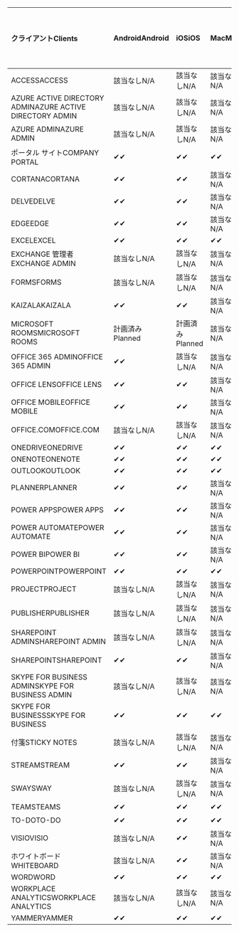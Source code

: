 <!-- This file is generated automatically. Changes made to this file will be overwritten.-->
|<span data-ttu-id="0a168-101">クライアント</span><span class="sxs-lookup"><span data-stu-id="0a168-101">Clients</span></span>|<span data-ttu-id="0a168-102">Android</span><span class="sxs-lookup"><span data-stu-id="0a168-102">Android</span></span>|<span data-ttu-id="0a168-103">iOS</span><span class="sxs-lookup"><span data-stu-id="0a168-103">iOS</span></span>|<span data-ttu-id="0a168-104">Mac</span><span class="sxs-lookup"><span data-stu-id="0a168-104">Mac</span></span>|<span data-ttu-id="0a168-105">Windows 10</span><span class="sxs-lookup"><span data-stu-id="0a168-105">Windows 10</span></span><br><span data-ttu-id="0a168-106">Desktop</span><span class="sxs-lookup"><span data-stu-id="0a168-106">Desktop</span></span>|<span data-ttu-id="0a168-107">Windows 10</span><span class="sxs-lookup"><span data-stu-id="0a168-107">Windows 10</span></span><br><span data-ttu-id="0a168-108">モダン アプリ</span><span class="sxs-lookup"><span data-stu-id="0a168-108">Modern Apps</span></span>|
|:-|:-|:-|:-|:-|:-|
|<span data-ttu-id="0a168-109">ACCESS</span><span class="sxs-lookup"><span data-stu-id="0a168-109">ACCESS</span></span>|<span data-ttu-id="0a168-110">該当なし</span><span class="sxs-lookup"><span data-stu-id="0a168-110">N/A</span></span>|<span data-ttu-id="0a168-111">該当なし</span><span class="sxs-lookup"><span data-stu-id="0a168-111">N/A</span></span>|<span data-ttu-id="0a168-112">該当なし</span><span class="sxs-lookup"><span data-stu-id="0a168-112">N/A</span></span>|<span data-ttu-id="0a168-113">✔</span><span class="sxs-lookup"><span data-stu-id="0a168-113">✔</span></span>|<span data-ttu-id="0a168-114">該当なし</span><span class="sxs-lookup"><span data-stu-id="0a168-114">N/A</span></span>|
|<span data-ttu-id="0a168-115">AZURE ACTIVE DIRECTORY ADMIN</span><span class="sxs-lookup"><span data-stu-id="0a168-115">AZURE ACTIVE DIRECTORY ADMIN</span></span>|<span data-ttu-id="0a168-116">該当なし</span><span class="sxs-lookup"><span data-stu-id="0a168-116">N/A</span></span>|<span data-ttu-id="0a168-117">該当なし</span><span class="sxs-lookup"><span data-stu-id="0a168-117">N/A</span></span>|<span data-ttu-id="0a168-118">該当なし</span><span class="sxs-lookup"><span data-stu-id="0a168-118">N/A</span></span>|<span data-ttu-id="0a168-119">✔</span><span class="sxs-lookup"><span data-stu-id="0a168-119">✔</span></span>|<span data-ttu-id="0a168-120">該当なし</span><span class="sxs-lookup"><span data-stu-id="0a168-120">N/A</span></span>|
|<span data-ttu-id="0a168-121">AZURE ADMIN</span><span class="sxs-lookup"><span data-stu-id="0a168-121">AZURE ADMIN</span></span>|<span data-ttu-id="0a168-122">該当なし</span><span class="sxs-lookup"><span data-stu-id="0a168-122">N/A</span></span>|<span data-ttu-id="0a168-123">該当なし</span><span class="sxs-lookup"><span data-stu-id="0a168-123">N/A</span></span>|<span data-ttu-id="0a168-124">該当なし</span><span class="sxs-lookup"><span data-stu-id="0a168-124">N/A</span></span>|<span data-ttu-id="0a168-125">該当なし</span><span class="sxs-lookup"><span data-stu-id="0a168-125">N/A</span></span>|<span data-ttu-id="0a168-126">該当なし</span><span class="sxs-lookup"><span data-stu-id="0a168-126">N/A</span></span>|
|<span data-ttu-id="0a168-127">ポータル サイト</span><span class="sxs-lookup"><span data-stu-id="0a168-127">COMPANY PORTAL</span></span>|<span data-ttu-id="0a168-128">✔</span><span class="sxs-lookup"><span data-stu-id="0a168-128">✔</span></span>|<span data-ttu-id="0a168-129">✔</span><span class="sxs-lookup"><span data-stu-id="0a168-129">✔</span></span>|<span data-ttu-id="0a168-130">✔</span><span class="sxs-lookup"><span data-stu-id="0a168-130">✔</span></span>|<span data-ttu-id="0a168-131">該当なし</span><span class="sxs-lookup"><span data-stu-id="0a168-131">N/A</span></span>|<span data-ttu-id="0a168-132">✔</span><span class="sxs-lookup"><span data-stu-id="0a168-132">✔</span></span>|
|<span data-ttu-id="0a168-133">CORTANA</span><span class="sxs-lookup"><span data-stu-id="0a168-133">CORTANA</span></span>|<span data-ttu-id="0a168-134">✔</span><span class="sxs-lookup"><span data-stu-id="0a168-134">✔</span></span>|<span data-ttu-id="0a168-135">✔</span><span class="sxs-lookup"><span data-stu-id="0a168-135">✔</span></span>|<span data-ttu-id="0a168-136">該当なし</span><span class="sxs-lookup"><span data-stu-id="0a168-136">N/A</span></span>|<span data-ttu-id="0a168-137">該当なし</span><span class="sxs-lookup"><span data-stu-id="0a168-137">N/A</span></span>|<span data-ttu-id="0a168-138">✔</span><span class="sxs-lookup"><span data-stu-id="0a168-138">✔</span></span>|
|<span data-ttu-id="0a168-139">DELVE</span><span class="sxs-lookup"><span data-stu-id="0a168-139">DELVE</span></span>|<span data-ttu-id="0a168-140">✔</span><span class="sxs-lookup"><span data-stu-id="0a168-140">✔</span></span>|<span data-ttu-id="0a168-141">✔</span><span class="sxs-lookup"><span data-stu-id="0a168-141">✔</span></span>|<span data-ttu-id="0a168-142">該当なし</span><span class="sxs-lookup"><span data-stu-id="0a168-142">N/A</span></span>|<span data-ttu-id="0a168-143">該当なし</span><span class="sxs-lookup"><span data-stu-id="0a168-143">N/A</span></span>|<span data-ttu-id="0a168-144">該当なし</span><span class="sxs-lookup"><span data-stu-id="0a168-144">N/A</span></span>|
|<span data-ttu-id="0a168-145">EDGE</span><span class="sxs-lookup"><span data-stu-id="0a168-145">EDGE</span></span>|<span data-ttu-id="0a168-146">✔</span><span class="sxs-lookup"><span data-stu-id="0a168-146">✔</span></span>|<span data-ttu-id="0a168-147">✔</span><span class="sxs-lookup"><span data-stu-id="0a168-147">✔</span></span>|<span data-ttu-id="0a168-148">該当なし</span><span class="sxs-lookup"><span data-stu-id="0a168-148">N/A</span></span>|<span data-ttu-id="0a168-149">✔</span><span class="sxs-lookup"><span data-stu-id="0a168-149">✔</span></span>|<span data-ttu-id="0a168-150">該当なし</span><span class="sxs-lookup"><span data-stu-id="0a168-150">N/A</span></span>|
|<span data-ttu-id="0a168-151">EXCEL</span><span class="sxs-lookup"><span data-stu-id="0a168-151">EXCEL</span></span>|<span data-ttu-id="0a168-152">✔</span><span class="sxs-lookup"><span data-stu-id="0a168-152">✔</span></span>|<span data-ttu-id="0a168-153">✔</span><span class="sxs-lookup"><span data-stu-id="0a168-153">✔</span></span>|<span data-ttu-id="0a168-154">✔</span><span class="sxs-lookup"><span data-stu-id="0a168-154">✔</span></span>|<span data-ttu-id="0a168-155">✔</span><span class="sxs-lookup"><span data-stu-id="0a168-155">✔</span></span>|<span data-ttu-id="0a168-156">✔</span><span class="sxs-lookup"><span data-stu-id="0a168-156">✔</span></span>|
|<span data-ttu-id="0a168-157">EXCHANGE 管理者</span><span class="sxs-lookup"><span data-stu-id="0a168-157">EXCHANGE ADMIN</span></span>|<span data-ttu-id="0a168-158">該当なし</span><span class="sxs-lookup"><span data-stu-id="0a168-158">N/A</span></span>|<span data-ttu-id="0a168-159">該当なし</span><span class="sxs-lookup"><span data-stu-id="0a168-159">N/A</span></span>|<span data-ttu-id="0a168-160">該当なし</span><span class="sxs-lookup"><span data-stu-id="0a168-160">N/A</span></span>|<span data-ttu-id="0a168-161">✔</span><span class="sxs-lookup"><span data-stu-id="0a168-161">✔</span></span>|<span data-ttu-id="0a168-162">該当なし</span><span class="sxs-lookup"><span data-stu-id="0a168-162">N/A</span></span>|
|<span data-ttu-id="0a168-163">FORMS</span><span class="sxs-lookup"><span data-stu-id="0a168-163">FORMS</span></span>|<span data-ttu-id="0a168-164">該当なし</span><span class="sxs-lookup"><span data-stu-id="0a168-164">N/A</span></span>|<span data-ttu-id="0a168-165">該当なし</span><span class="sxs-lookup"><span data-stu-id="0a168-165">N/A</span></span>|<span data-ttu-id="0a168-166">該当なし</span><span class="sxs-lookup"><span data-stu-id="0a168-166">N/A</span></span>|<span data-ttu-id="0a168-167">該当なし</span><span class="sxs-lookup"><span data-stu-id="0a168-167">N/A</span></span>|<span data-ttu-id="0a168-168">該当なし</span><span class="sxs-lookup"><span data-stu-id="0a168-168">N/A</span></span>|
|<span data-ttu-id="0a168-169">KAIZALA</span><span class="sxs-lookup"><span data-stu-id="0a168-169">KAIZALA</span></span>|<span data-ttu-id="0a168-170">✔</span><span class="sxs-lookup"><span data-stu-id="0a168-170">✔</span></span>|<span data-ttu-id="0a168-171">✔</span><span class="sxs-lookup"><span data-stu-id="0a168-171">✔</span></span>|<span data-ttu-id="0a168-172">該当なし</span><span class="sxs-lookup"><span data-stu-id="0a168-172">N/A</span></span>|<span data-ttu-id="0a168-173">該当なし</span><span class="sxs-lookup"><span data-stu-id="0a168-173">N/A</span></span>|<span data-ttu-id="0a168-174">該当なし</span><span class="sxs-lookup"><span data-stu-id="0a168-174">N/A</span></span>|
|<span data-ttu-id="0a168-175">MICROSOFT ROOMS</span><span class="sxs-lookup"><span data-stu-id="0a168-175">MICROSOFT ROOMS</span></span>|<span data-ttu-id="0a168-176">計画済み</span><span class="sxs-lookup"><span data-stu-id="0a168-176">Planned</span></span>|<span data-ttu-id="0a168-177">計画済み</span><span class="sxs-lookup"><span data-stu-id="0a168-177">Planned</span></span>|<span data-ttu-id="0a168-178">該当なし</span><span class="sxs-lookup"><span data-stu-id="0a168-178">N/A</span></span>|<span data-ttu-id="0a168-179">該当なし</span><span class="sxs-lookup"><span data-stu-id="0a168-179">N/A</span></span>|<span data-ttu-id="0a168-180">該当なし</span><span class="sxs-lookup"><span data-stu-id="0a168-180">N/A</span></span>|
|<span data-ttu-id="0a168-181">OFFICE 365 ADMIN</span><span class="sxs-lookup"><span data-stu-id="0a168-181">OFFICE 365 ADMIN</span></span>|<span data-ttu-id="0a168-182">✔</span><span class="sxs-lookup"><span data-stu-id="0a168-182">✔</span></span>|<span data-ttu-id="0a168-183">該当なし</span><span class="sxs-lookup"><span data-stu-id="0a168-183">N/A</span></span>|<span data-ttu-id="0a168-184">該当なし</span><span class="sxs-lookup"><span data-stu-id="0a168-184">N/A</span></span>|<span data-ttu-id="0a168-185">該当なし</span><span class="sxs-lookup"><span data-stu-id="0a168-185">N/A</span></span>|<span data-ttu-id="0a168-186">該当なし</span><span class="sxs-lookup"><span data-stu-id="0a168-186">N/A</span></span>|
|<span data-ttu-id="0a168-187">OFFICE LENS</span><span class="sxs-lookup"><span data-stu-id="0a168-187">OFFICE LENS</span></span>|<span data-ttu-id="0a168-188">✔</span><span class="sxs-lookup"><span data-stu-id="0a168-188">✔</span></span>|<span data-ttu-id="0a168-189">✔</span><span class="sxs-lookup"><span data-stu-id="0a168-189">✔</span></span>|<span data-ttu-id="0a168-190">該当なし</span><span class="sxs-lookup"><span data-stu-id="0a168-190">N/A</span></span>|<span data-ttu-id="0a168-191">該当なし</span><span class="sxs-lookup"><span data-stu-id="0a168-191">N/A</span></span>|<span data-ttu-id="0a168-192">✔</span><span class="sxs-lookup"><span data-stu-id="0a168-192">✔</span></span>|
|<span data-ttu-id="0a168-193">OFFICE MOBILE</span><span class="sxs-lookup"><span data-stu-id="0a168-193">OFFICE MOBILE</span></span>|<span data-ttu-id="0a168-194">✔</span><span class="sxs-lookup"><span data-stu-id="0a168-194">✔</span></span>|<span data-ttu-id="0a168-195">✔</span><span class="sxs-lookup"><span data-stu-id="0a168-195">✔</span></span>|<span data-ttu-id="0a168-196">該当なし</span><span class="sxs-lookup"><span data-stu-id="0a168-196">N/A</span></span>|<span data-ttu-id="0a168-197">該当なし</span><span class="sxs-lookup"><span data-stu-id="0a168-197">N/A</span></span>|<span data-ttu-id="0a168-198">該当なし</span><span class="sxs-lookup"><span data-stu-id="0a168-198">N/A</span></span>|
|<span data-ttu-id="0a168-199">OFFICE.COM</span><span class="sxs-lookup"><span data-stu-id="0a168-199">OFFICE.COM</span></span>|<span data-ttu-id="0a168-200">該当なし</span><span class="sxs-lookup"><span data-stu-id="0a168-200">N/A</span></span>|<span data-ttu-id="0a168-201">該当なし</span><span class="sxs-lookup"><span data-stu-id="0a168-201">N/A</span></span>|<span data-ttu-id="0a168-202">該当なし</span><span class="sxs-lookup"><span data-stu-id="0a168-202">N/A</span></span>|<span data-ttu-id="0a168-203">該当なし</span><span class="sxs-lookup"><span data-stu-id="0a168-203">N/A</span></span>|<span data-ttu-id="0a168-204">✔</span><span class="sxs-lookup"><span data-stu-id="0a168-204">✔</span></span>|
|<span data-ttu-id="0a168-205">ONEDRIVE</span><span class="sxs-lookup"><span data-stu-id="0a168-205">ONEDRIVE</span></span>|<span data-ttu-id="0a168-206">✔</span><span class="sxs-lookup"><span data-stu-id="0a168-206">✔</span></span>|<span data-ttu-id="0a168-207">✔</span><span class="sxs-lookup"><span data-stu-id="0a168-207">✔</span></span>|<span data-ttu-id="0a168-208">✔</span><span class="sxs-lookup"><span data-stu-id="0a168-208">✔</span></span>|<span data-ttu-id="0a168-209">✔</span><span class="sxs-lookup"><span data-stu-id="0a168-209">✔</span></span>|<span data-ttu-id="0a168-210">✔</span><span class="sxs-lookup"><span data-stu-id="0a168-210">✔</span></span>|
|<span data-ttu-id="0a168-211">ONENOTE</span><span class="sxs-lookup"><span data-stu-id="0a168-211">ONENOTE</span></span>|<span data-ttu-id="0a168-212">✔</span><span class="sxs-lookup"><span data-stu-id="0a168-212">✔</span></span>|<span data-ttu-id="0a168-213">✔</span><span class="sxs-lookup"><span data-stu-id="0a168-213">✔</span></span>|<span data-ttu-id="0a168-214">✔</span><span class="sxs-lookup"><span data-stu-id="0a168-214">✔</span></span>|<span data-ttu-id="0a168-215">✔</span><span class="sxs-lookup"><span data-stu-id="0a168-215">✔</span></span>|<span data-ttu-id="0a168-216">✔</span><span class="sxs-lookup"><span data-stu-id="0a168-216">✔</span></span>|
|<span data-ttu-id="0a168-217">OUTLOOK</span><span class="sxs-lookup"><span data-stu-id="0a168-217">OUTLOOK</span></span>|<span data-ttu-id="0a168-218">✔</span><span class="sxs-lookup"><span data-stu-id="0a168-218">✔</span></span>|<span data-ttu-id="0a168-219">✔</span><span class="sxs-lookup"><span data-stu-id="0a168-219">✔</span></span>|<span data-ttu-id="0a168-220">✔</span><span class="sxs-lookup"><span data-stu-id="0a168-220">✔</span></span>|<span data-ttu-id="0a168-221">✔</span><span class="sxs-lookup"><span data-stu-id="0a168-221">✔</span></span>|<span data-ttu-id="0a168-222">✔</span><span class="sxs-lookup"><span data-stu-id="0a168-222">✔</span></span>|
|<span data-ttu-id="0a168-223">PLANNER</span><span class="sxs-lookup"><span data-stu-id="0a168-223">PLANNER</span></span>|<span data-ttu-id="0a168-224">✔</span><span class="sxs-lookup"><span data-stu-id="0a168-224">✔</span></span>|<span data-ttu-id="0a168-225">✔</span><span class="sxs-lookup"><span data-stu-id="0a168-225">✔</span></span>|<span data-ttu-id="0a168-226">該当なし</span><span class="sxs-lookup"><span data-stu-id="0a168-226">N/A</span></span>|<span data-ttu-id="0a168-227">該当なし</span><span class="sxs-lookup"><span data-stu-id="0a168-227">N/A</span></span>|<span data-ttu-id="0a168-228">該当なし</span><span class="sxs-lookup"><span data-stu-id="0a168-228">N/A</span></span>|
|<span data-ttu-id="0a168-229">POWER APPS</span><span class="sxs-lookup"><span data-stu-id="0a168-229">POWER APPS</span></span>|<span data-ttu-id="0a168-230">✔</span><span class="sxs-lookup"><span data-stu-id="0a168-230">✔</span></span>|<span data-ttu-id="0a168-231">✔</span><span class="sxs-lookup"><span data-stu-id="0a168-231">✔</span></span>|<span data-ttu-id="0a168-232">該当なし</span><span class="sxs-lookup"><span data-stu-id="0a168-232">N/A</span></span>|<span data-ttu-id="0a168-233">該当なし</span><span class="sxs-lookup"><span data-stu-id="0a168-233">N/A</span></span>|<span data-ttu-id="0a168-234">✔</span><span class="sxs-lookup"><span data-stu-id="0a168-234">✔</span></span>|
|<span data-ttu-id="0a168-235">POWER AUTOMATE</span><span class="sxs-lookup"><span data-stu-id="0a168-235">POWER AUTOMATE</span></span>|<span data-ttu-id="0a168-236">✔</span><span class="sxs-lookup"><span data-stu-id="0a168-236">✔</span></span>|<span data-ttu-id="0a168-237">✔</span><span class="sxs-lookup"><span data-stu-id="0a168-237">✔</span></span>|<span data-ttu-id="0a168-238">該当なし</span><span class="sxs-lookup"><span data-stu-id="0a168-238">N/A</span></span>|<span data-ttu-id="0a168-239">該当なし</span><span class="sxs-lookup"><span data-stu-id="0a168-239">N/A</span></span>|<span data-ttu-id="0a168-240">該当なし</span><span class="sxs-lookup"><span data-stu-id="0a168-240">N/A</span></span>|
|<span data-ttu-id="0a168-241">POWER BI</span><span class="sxs-lookup"><span data-stu-id="0a168-241">POWER BI</span></span>|<span data-ttu-id="0a168-242">✔</span><span class="sxs-lookup"><span data-stu-id="0a168-242">✔</span></span>|<span data-ttu-id="0a168-243">✔</span><span class="sxs-lookup"><span data-stu-id="0a168-243">✔</span></span>|<span data-ttu-id="0a168-244">該当なし</span><span class="sxs-lookup"><span data-stu-id="0a168-244">N/A</span></span>|<span data-ttu-id="0a168-245">✔</span><span class="sxs-lookup"><span data-stu-id="0a168-245">✔</span></span>|<span data-ttu-id="0a168-246">✔</span><span class="sxs-lookup"><span data-stu-id="0a168-246">✔</span></span>|
|<span data-ttu-id="0a168-247">POWERPOINT</span><span class="sxs-lookup"><span data-stu-id="0a168-247">POWERPOINT</span></span>|<span data-ttu-id="0a168-248">✔</span><span class="sxs-lookup"><span data-stu-id="0a168-248">✔</span></span>|<span data-ttu-id="0a168-249">✔</span><span class="sxs-lookup"><span data-stu-id="0a168-249">✔</span></span>|<span data-ttu-id="0a168-250">✔</span><span class="sxs-lookup"><span data-stu-id="0a168-250">✔</span></span>|<span data-ttu-id="0a168-251">✔</span><span class="sxs-lookup"><span data-stu-id="0a168-251">✔</span></span>|<span data-ttu-id="0a168-252">✔</span><span class="sxs-lookup"><span data-stu-id="0a168-252">✔</span></span>|
|<span data-ttu-id="0a168-253">PROJECT</span><span class="sxs-lookup"><span data-stu-id="0a168-253">PROJECT</span></span>|<span data-ttu-id="0a168-254">該当なし</span><span class="sxs-lookup"><span data-stu-id="0a168-254">N/A</span></span>|<span data-ttu-id="0a168-255">該当なし</span><span class="sxs-lookup"><span data-stu-id="0a168-255">N/A</span></span>|<span data-ttu-id="0a168-256">該当なし</span><span class="sxs-lookup"><span data-stu-id="0a168-256">N/A</span></span>|<span data-ttu-id="0a168-257">✔</span><span class="sxs-lookup"><span data-stu-id="0a168-257">✔</span></span>|<span data-ttu-id="0a168-258">該当なし</span><span class="sxs-lookup"><span data-stu-id="0a168-258">N/A</span></span>|
|<span data-ttu-id="0a168-259">PUBLISHER</span><span class="sxs-lookup"><span data-stu-id="0a168-259">PUBLISHER</span></span>|<span data-ttu-id="0a168-260">該当なし</span><span class="sxs-lookup"><span data-stu-id="0a168-260">N/A</span></span>|<span data-ttu-id="0a168-261">該当なし</span><span class="sxs-lookup"><span data-stu-id="0a168-261">N/A</span></span>|<span data-ttu-id="0a168-262">該当なし</span><span class="sxs-lookup"><span data-stu-id="0a168-262">N/A</span></span>|<span data-ttu-id="0a168-263">✔</span><span class="sxs-lookup"><span data-stu-id="0a168-263">✔</span></span>|<span data-ttu-id="0a168-264">該当なし</span><span class="sxs-lookup"><span data-stu-id="0a168-264">N/A</span></span>|
|<span data-ttu-id="0a168-265">SHAREPOINT ADMIN</span><span class="sxs-lookup"><span data-stu-id="0a168-265">SHAREPOINT ADMIN</span></span>|<span data-ttu-id="0a168-266">該当なし</span><span class="sxs-lookup"><span data-stu-id="0a168-266">N/A</span></span>|<span data-ttu-id="0a168-267">該当なし</span><span class="sxs-lookup"><span data-stu-id="0a168-267">N/A</span></span>|<span data-ttu-id="0a168-268">該当なし</span><span class="sxs-lookup"><span data-stu-id="0a168-268">N/A</span></span>|<span data-ttu-id="0a168-269">✔</span><span class="sxs-lookup"><span data-stu-id="0a168-269">✔</span></span>|<span data-ttu-id="0a168-270">該当なし</span><span class="sxs-lookup"><span data-stu-id="0a168-270">N/A</span></span>|
|<span data-ttu-id="0a168-271">SHAREPOINT</span><span class="sxs-lookup"><span data-stu-id="0a168-271">SHAREPOINT</span></span>|<span data-ttu-id="0a168-272">✔</span><span class="sxs-lookup"><span data-stu-id="0a168-272">✔</span></span>|<span data-ttu-id="0a168-273">✔</span><span class="sxs-lookup"><span data-stu-id="0a168-273">✔</span></span>|<span data-ttu-id="0a168-274">該当なし</span><span class="sxs-lookup"><span data-stu-id="0a168-274">N/A</span></span>|<span data-ttu-id="0a168-275">該当なし</span><span class="sxs-lookup"><span data-stu-id="0a168-275">N/A</span></span>|<span data-ttu-id="0a168-276">該当なし</span><span class="sxs-lookup"><span data-stu-id="0a168-276">N/A</span></span>|
|<span data-ttu-id="0a168-277">SKYPE FOR BUSINESS ADMIN</span><span class="sxs-lookup"><span data-stu-id="0a168-277">SKYPE FOR BUSINESS ADMIN</span></span>|<span data-ttu-id="0a168-278">該当なし</span><span class="sxs-lookup"><span data-stu-id="0a168-278">N/A</span></span>|<span data-ttu-id="0a168-279">該当なし</span><span class="sxs-lookup"><span data-stu-id="0a168-279">N/A</span></span>|<span data-ttu-id="0a168-280">該当なし</span><span class="sxs-lookup"><span data-stu-id="0a168-280">N/A</span></span>|<span data-ttu-id="0a168-281">✔</span><span class="sxs-lookup"><span data-stu-id="0a168-281">✔</span></span>|<span data-ttu-id="0a168-282">該当なし</span><span class="sxs-lookup"><span data-stu-id="0a168-282">N/A</span></span>|
|<span data-ttu-id="0a168-283">SKYPE FOR BUSINESS</span><span class="sxs-lookup"><span data-stu-id="0a168-283">SKYPE FOR BUSINESS</span></span>|<span data-ttu-id="0a168-284">✔</span><span class="sxs-lookup"><span data-stu-id="0a168-284">✔</span></span>|<span data-ttu-id="0a168-285">✔</span><span class="sxs-lookup"><span data-stu-id="0a168-285">✔</span></span>|<span data-ttu-id="0a168-286">✔</span><span class="sxs-lookup"><span data-stu-id="0a168-286">✔</span></span>|<span data-ttu-id="0a168-287">✔</span><span class="sxs-lookup"><span data-stu-id="0a168-287">✔</span></span>|<span data-ttu-id="0a168-288">該当なし</span><span class="sxs-lookup"><span data-stu-id="0a168-288">N/A</span></span>|
|<span data-ttu-id="0a168-289">付箋</span><span class="sxs-lookup"><span data-stu-id="0a168-289">STICKY NOTES</span></span>|<span data-ttu-id="0a168-290">該当なし</span><span class="sxs-lookup"><span data-stu-id="0a168-290">N/A</span></span>|<span data-ttu-id="0a168-291">該当なし</span><span class="sxs-lookup"><span data-stu-id="0a168-291">N/A</span></span>|<span data-ttu-id="0a168-292">該当なし</span><span class="sxs-lookup"><span data-stu-id="0a168-292">N/A</span></span>|<span data-ttu-id="0a168-293">該当なし</span><span class="sxs-lookup"><span data-stu-id="0a168-293">N/A</span></span>|<span data-ttu-id="0a168-294">✔</span><span class="sxs-lookup"><span data-stu-id="0a168-294">✔</span></span>|
|<span data-ttu-id="0a168-295">STREAM</span><span class="sxs-lookup"><span data-stu-id="0a168-295">STREAM</span></span>|<span data-ttu-id="0a168-296">✔</span><span class="sxs-lookup"><span data-stu-id="0a168-296">✔</span></span>|<span data-ttu-id="0a168-297">✔</span><span class="sxs-lookup"><span data-stu-id="0a168-297">✔</span></span>|<span data-ttu-id="0a168-298">該当なし</span><span class="sxs-lookup"><span data-stu-id="0a168-298">N/A</span></span>|<span data-ttu-id="0a168-299">該当なし</span><span class="sxs-lookup"><span data-stu-id="0a168-299">N/A</span></span>|<span data-ttu-id="0a168-300">該当なし</span><span class="sxs-lookup"><span data-stu-id="0a168-300">N/A</span></span>|
|<span data-ttu-id="0a168-301">SWAY</span><span class="sxs-lookup"><span data-stu-id="0a168-301">SWAY</span></span>|<span data-ttu-id="0a168-302">該当なし</span><span class="sxs-lookup"><span data-stu-id="0a168-302">N/A</span></span>|<span data-ttu-id="0a168-303">該当なし</span><span class="sxs-lookup"><span data-stu-id="0a168-303">N/A</span></span>|<span data-ttu-id="0a168-304">該当なし</span><span class="sxs-lookup"><span data-stu-id="0a168-304">N/A</span></span>|<span data-ttu-id="0a168-305">該当なし</span><span class="sxs-lookup"><span data-stu-id="0a168-305">N/A</span></span>|<span data-ttu-id="0a168-306">✔</span><span class="sxs-lookup"><span data-stu-id="0a168-306">✔</span></span>|
|<span data-ttu-id="0a168-307">TEAMS</span><span class="sxs-lookup"><span data-stu-id="0a168-307">TEAMS</span></span>|<span data-ttu-id="0a168-308">✔</span><span class="sxs-lookup"><span data-stu-id="0a168-308">✔</span></span>|<span data-ttu-id="0a168-309">✔</span><span class="sxs-lookup"><span data-stu-id="0a168-309">✔</span></span>|<span data-ttu-id="0a168-310">✔</span><span class="sxs-lookup"><span data-stu-id="0a168-310">✔</span></span>|<span data-ttu-id="0a168-311">✔</span><span class="sxs-lookup"><span data-stu-id="0a168-311">✔</span></span>|<span data-ttu-id="0a168-312">該当なし</span><span class="sxs-lookup"><span data-stu-id="0a168-312">N/A</span></span>|
|<span data-ttu-id="0a168-313">TO-DO</span><span class="sxs-lookup"><span data-stu-id="0a168-313">TO-DO</span></span>|<span data-ttu-id="0a168-314">✔</span><span class="sxs-lookup"><span data-stu-id="0a168-314">✔</span></span>|<span data-ttu-id="0a168-315">✔</span><span class="sxs-lookup"><span data-stu-id="0a168-315">✔</span></span>|<span data-ttu-id="0a168-316">✔</span><span class="sxs-lookup"><span data-stu-id="0a168-316">✔</span></span>|<span data-ttu-id="0a168-317">該当なし</span><span class="sxs-lookup"><span data-stu-id="0a168-317">N/A</span></span>|<span data-ttu-id="0a168-318">✔</span><span class="sxs-lookup"><span data-stu-id="0a168-318">✔</span></span>|
|<span data-ttu-id="0a168-319">VISIO</span><span class="sxs-lookup"><span data-stu-id="0a168-319">VISIO</span></span>|<span data-ttu-id="0a168-320">該当なし</span><span class="sxs-lookup"><span data-stu-id="0a168-320">N/A</span></span>|<span data-ttu-id="0a168-321">✔</span><span class="sxs-lookup"><span data-stu-id="0a168-321">✔</span></span>|<span data-ttu-id="0a168-322">該当なし</span><span class="sxs-lookup"><span data-stu-id="0a168-322">N/A</span></span>|<span data-ttu-id="0a168-323">✔</span><span class="sxs-lookup"><span data-stu-id="0a168-323">✔</span></span>|<span data-ttu-id="0a168-324">該当なし</span><span class="sxs-lookup"><span data-stu-id="0a168-324">N/A</span></span>|
|<span data-ttu-id="0a168-325">ホワイトボード</span><span class="sxs-lookup"><span data-stu-id="0a168-325">WHITEBOARD</span></span>|<span data-ttu-id="0a168-326">該当なし</span><span class="sxs-lookup"><span data-stu-id="0a168-326">N/A</span></span>|<span data-ttu-id="0a168-327">✔</span><span class="sxs-lookup"><span data-stu-id="0a168-327">✔</span></span>|<span data-ttu-id="0a168-328">該当なし</span><span class="sxs-lookup"><span data-stu-id="0a168-328">N/A</span></span>|<span data-ttu-id="0a168-329">該当なし</span><span class="sxs-lookup"><span data-stu-id="0a168-329">N/A</span></span>|<span data-ttu-id="0a168-330">✔</span><span class="sxs-lookup"><span data-stu-id="0a168-330">✔</span></span>|
|<span data-ttu-id="0a168-331">WORD</span><span class="sxs-lookup"><span data-stu-id="0a168-331">WORD</span></span>|<span data-ttu-id="0a168-332">✔</span><span class="sxs-lookup"><span data-stu-id="0a168-332">✔</span></span>|<span data-ttu-id="0a168-333">✔</span><span class="sxs-lookup"><span data-stu-id="0a168-333">✔</span></span>|<span data-ttu-id="0a168-334">✔</span><span class="sxs-lookup"><span data-stu-id="0a168-334">✔</span></span>|<span data-ttu-id="0a168-335">✔</span><span class="sxs-lookup"><span data-stu-id="0a168-335">✔</span></span>|<span data-ttu-id="0a168-336">✔</span><span class="sxs-lookup"><span data-stu-id="0a168-336">✔</span></span>|
|<span data-ttu-id="0a168-337">WORKPLACE ANALYTICS</span><span class="sxs-lookup"><span data-stu-id="0a168-337">WORKPLACE ANALYTICS</span></span>|<span data-ttu-id="0a168-338">該当なし</span><span class="sxs-lookup"><span data-stu-id="0a168-338">N/A</span></span>|<span data-ttu-id="0a168-339">該当なし</span><span class="sxs-lookup"><span data-stu-id="0a168-339">N/A</span></span>|<span data-ttu-id="0a168-340">該当なし</span><span class="sxs-lookup"><span data-stu-id="0a168-340">N/A</span></span>|<span data-ttu-id="0a168-341">該当なし</span><span class="sxs-lookup"><span data-stu-id="0a168-341">N/A</span></span>|<span data-ttu-id="0a168-342">該当なし</span><span class="sxs-lookup"><span data-stu-id="0a168-342">N/A</span></span>|
|<span data-ttu-id="0a168-343">YAMMER</span><span class="sxs-lookup"><span data-stu-id="0a168-343">YAMMER</span></span>|<span data-ttu-id="0a168-344">✔</span><span class="sxs-lookup"><span data-stu-id="0a168-344">✔</span></span>|<span data-ttu-id="0a168-345">✔</span><span class="sxs-lookup"><span data-stu-id="0a168-345">✔</span></span>|<span data-ttu-id="0a168-346">✔</span><span class="sxs-lookup"><span data-stu-id="0a168-346">✔</span></span>|<span data-ttu-id="0a168-347">✔</span><span class="sxs-lookup"><span data-stu-id="0a168-347">✔</span></span>|<span data-ttu-id="0a168-348">N/A</span><span class="sxs-lookup"><span data-stu-id="0a168-348">N/A</span></span>|
